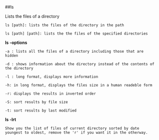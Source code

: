 ##ls 

Lists the files of a directory

	
	ls [path]: lists the files of the directory in the path

	ls [path] [path]: lists the the files of the specified directories


**ls -options**

	-a : lists all the files of a directory including those that are hidden

	-d : shows information about the directory instead of the contents of the directory

	-l : long format, displays more information

	-h: in long format, displays the files size in a human readeble form

	-r: displays the results in inverted order
	
	-S: sort results by file size

	-t: sort results by last modified



**ls -lrt**

	Show you the list of files of current directory sorted by date youngest to oldest, remove the 'r' if you want it in the otherway.
